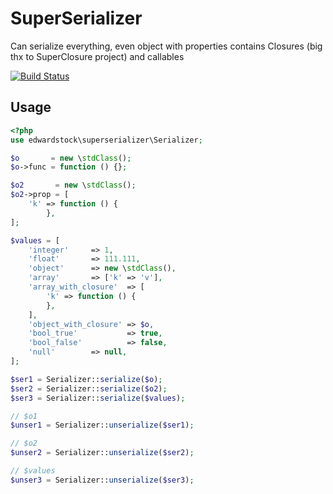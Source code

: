 # SuperSerializer
Can serialize everything, even object with properties contains Closures (big thx to SuperClosure project) and callables

[![Build Status](https://travis-ci.org/edwardstock/SuperSerializer.svg?branch=master)](https://travis-ci.org/edwardstock/SuperSerializer)

## Usage

```php
<?php
use edwardstock\superserializer\Serializer;

$o       = new \stdClass();
$o->func = function () {};

$o2       = new \stdClass();
$o2->prop = [
    'k' => function () {
        },
];

$values = [
    'integer'     => 1,
    'float'       => 111.111,
    'object'      => new \stdClass(),
    'array'       => ['k' => 'v'],
    'array_with_closure'  => [
        'k' => function () {
        },
    ],
    'object_with_closure' => $o,
    'bool_true'           => true,
    'bool_false'          => false,
    'null'        => null,
];

$ser1 = Serializer::serialize($o);
$ser2 = Serializer::serialize($o2);
$ser3 = Serializer::serialize($values);

// $o1
$unser1 = Serializer::unserialize($ser1);

// $o2
$unser2 = Serializer::unserialize($ser2);

// $values
$unser3 = Serializer::unserialize($ser3);

```
